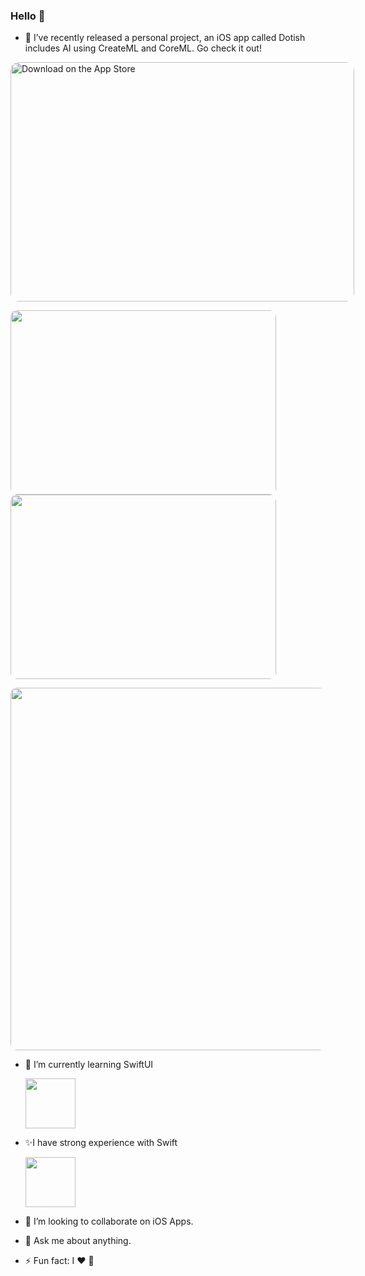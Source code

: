 
### Hello 👋


- 🔭 I’ve recently released a personal project, an iOS app called Dotish includes AI using CreateML and CoreML. Go check it out!

<a href="https://apps.apple.com/us/app/dotish/id1539633724?itsct=apps_box&amp;itscg=30200" style="display: inline-block; overflow: hidden; border-top-left-radius: 13px; border-top-right-radius: 13px; border-bottom-right-radius: 13px; border-bottom-left-radius: 13px; width: 550px; height: 383px;"><img src="https://tools.applemediaservices.com/api/badges/download-on-the-app-store/white/en-US?size=250x83&amp;releaseDate=1605312000&h=5cc0ae4ab1cbeab19026511877ad0685" alt="Download on the App Store" style="border-top-left-radius: 13px; border-top-right-radius: 13px; border-bottom-right-radius: 13px; border-bottom-left-radius: 13px; width: 550px; height: 383px;"></a>

<p  align="start">
    <img style="border-radius: 10px;"  src="https://ichristosk.github.io/assets/images/cover_stupid.png" width="425" height="295">
   <img style="border-radius: 10px;"  src="https://ichristosk.github.io/assets/images/cover_stupid_2.png" width="425" height="295">
</p>
<p  align="start">
      <img style="border-radius: 10px;"  src="https://ichristosk.github.io/assets/images/character.png" width="850" height="580">

   </p>
 

- 🌱 I’m currently learning SwiftUI <p align="start">
   <img src="https://developer.apple.com/assets/elements/icons/swiftui/swiftui-96x96_2x.png" width="80" height="80"></p>
  
  
- ✨I have strong experience with Swift <p align="start">
   <img src="https://cdn4.iconfinder.com/data/icons/logos-3/1300/swift-seeklogo-512.png" width="80" height="80"></p>
   

   
  
- 👯 I’m looking to collaborate on iOS Apps.
- 💬 Ask me about anything.
- ⚡ Fun fact: I ♥️ 

<!--
**iChristosK/iChristosK** is a ✨ _special_ ✨ repository because its `README.md` (this file) appears on your GitHub profile.

Here are some ideas to get you started:

- 🔭 I’m currently working on AI Project using CreateML and CoreML
- 🌱 I’m currently learning SwiftUI 
- 👯 I’m looking to collaborate on iOS Apps.
- 💬 Ask me about anything.
- ⚡ Fun fact: I love 
-->
